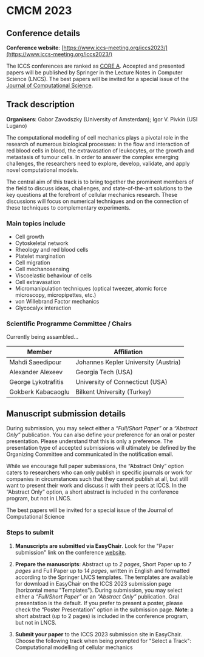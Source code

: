 # CMCM 2023

## Conference details
**Conference website**: [https://www.iccs-meeting.org/iccs2023/](https://www.iccs-meeting.org/iccs2023/)

The ICCS conferences are ranked as [CORE A](http://portal.core.edu.au/conf-ranks/). Accepted and presented papers will be published by Springer in the Lecture Notes in Computer Science (LNCS). The best papers will be invited for a special issue of the [Journal of Computational Science](https://www.sciencedirect.com/journal/journal-of-computational-science).

## Track description

**Organisers**: Gabor Zavodszky (University of Amsterdam); Igor V. Pivkin (USI Lugano)

The computational modelling of cell mechanics plays a pivotal role in the research of numerous biological processes: in the flow and interaction of red blood cells in blood, the extravasation of leukocytes, or the growth and metastasis of tumour cells. 
In order to answer the complex emerging challenges, the researchers need to explore, develop, validate, and apply novel computational models.

The central aim of this track is to bring together the prominent members of the field to discuss ideas, challenges, and state-of-the-art solutions to the key questions at the forefront of cellular mechanics research. These discussions will focus on numerical techniques and on the connection of these techniques to complementary experiments.

### Main topics include

- Cell growth
- Cytoskeletal network
- Rheology and red blood cells
- Platelet margination
- Cell migration
- Cell mechanosensing
- Viscoelastic behaviour of cells
- Cell extravasation
- Micromanipulation techniques (optical tweezer, atomic force microscopy, micropipettes, etc.)
- von Willebrand Factor mechanics
- Glycocalyx interaction

### Scientific Programme Committee / Chairs
Currently being assambled...

| Member | Affiliation |
| ------ | ----------- |
| Mahdi Saeedipour | Johannes Kepler University (Austria) |
| Alexander Alexeev | Georgia Tech (USA) |
| George Lykotrafitis | University of Connecticut (USA) |
| Gokberk Kabacaoglu | Bilkent University (Turkey) |


## Manuscript submission details

During submission, you may select either a _“Full/Short Paper”_ or a _“Abstract Only”_ publication. You can also define your preference for an oral or poster presentation. Please understand that this is only a preference. The presentation type of accepted submissions will ultimately be defined by the Organizing Committee and communicated in the notification email.

While we encourage full paper submissions, the “Abstract Only” option caters to researchers who can only publish in specific journals or work for companies in circumstances such that they cannot publish at all, but still want to present their work and discuss it with their peers at ICCS. In the “Abstract Only” option, a short abstract is included in the conference program, but not in LNCS.

The best papers will be invited for a special issue of the Journal of Computational Science

### Steps to submit

1. **Manuscripts are submitted via EasyChair**. Look for the "Paper submission" link on the conference [website](https://www.iccs-meeting.org/iccs2023/).

2. **Prepare the manuscripts**: Abstract up to _2 pages_, Short Paper up to _7 pages_ and Full Paper up to _14 pages_, written in English and formatted according to the Springer LNCS templates. The templates are available for download in EasyChair on the ICCS 2023 submission page (horizontal menu "Templates").
During submission, you may select either a _“Full/Short Paper”_ or an _“Abstract Only”_ publication. Oral presentation is the default. If you prefer to present a poster, please check the “Poster Presentation” option in the submission page.
**Note**: a short abstract (up to 2 pages) is included in the conference program, but not in LNCS.

3. **Submit your paper** to the ICCS 2023 submission site in EasyChair. Choose the following track when being prompted for "Select a Track": Computational modelling of cellular mechanics

